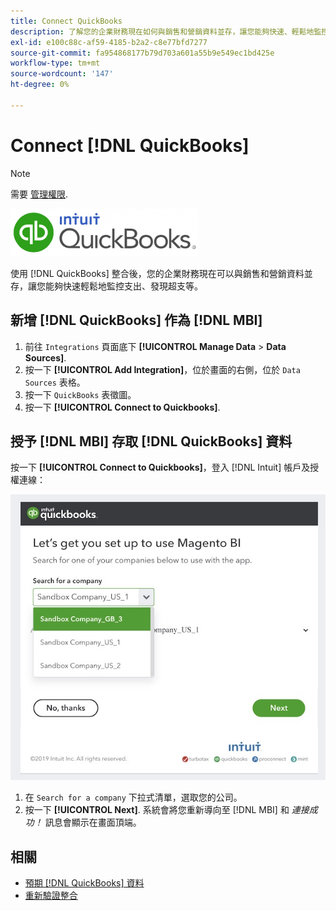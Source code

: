 ```yaml
---
title: Connect QuickBooks
description: 了解您的企業財務現在如何與銷售和營銷資料並存，讓您能夠快速、輕鬆地監控您的開支、識別過度支出等。
exl-id: e100c88c-af59-4185-b2a2-c8e77bfd7277
source-git-commit: fa954868177b79d703a601a55b9e549ec1bd425e
workflow-type: tm+mt
source-wordcount: '147'
ht-degree: 0%

---
```


# Connect [!DNL QuickBooks]

>[!NOTE]
>
>需要 [管理權限](../../../administrator/user-management/user-management.md).

![](../../../assets/Quickbooks.png)

使用 [!DNL QuickBooks] 整合後，您的企業財務現在可以與銷售和營銷資料並存，讓您能夠快速輕鬆地監控支出、發現超支等。

## 新增 [!DNL QuickBooks] 作為 [!DNL MBI]

1. 前往 `Integrations` 頁面底下 **[!UICONTROL Manage Data** > **Data Sources]**.
1. 按一下 **[!UICONTROL Add Integration]**，位於畫面的右側，位於 `Data Sources` 表格。
1. 按一下 `QuickBooks` 表徵圖。
1. 按一下 **[!UICONTROL Connect to Quickbooks]**.

## 授予 [!DNL MBI] 存取 [!DNL QuickBooks] 資料

按一下 **[!UICONTROL Connect to Quickbooks]**，登入 [!DNL Intuit] 帳戶及授權連線：

![](../../../assets/QuickBooks_App_Store_1.jpg)

1. 在 `Search for a company` 下拉式清單，選取您的公司。
1. 按一下 **[!UICONTROL Next]**. 系統會將您重新導向至 [!DNL MBI] 和 *連接成功！* 訊息會顯示在畫面頂端。

## 相關

* [預期 [!DNL QuickBooks] 資料](../integrations/quickbooks-data.md)
* [重新驗證整合](https://experienceleague.adobe.com/docs/commerce-knowledge-base/kb/how-to/mbi-reauthenticating-integrations.html?lang=en)
